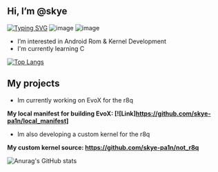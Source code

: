 ## Hi, I’m @skye
[![Typing SVG](https://readme-typing-svg.demolab.com/?lines=wen+voLTE+for+aosp+smasnug?;gib+me+1382fps+gamirgrom+babaji)](https://git.io/typing-svg)
![image](https://camo.githubusercontent.com/972c64401862d6b00d73b76042d183ed069e6bd2ec21992ce07331ef67547c2c/68747470733a2f2f696d672e736869656c64732e696f2f62616467652f416e64726f69642d3344444338343f7374796c653d666f722d7468652d6261646765266c6f676f3d616e64726f6964266c6f676f436f6c6f723d7768697465) ![image](https://camo.githubusercontent.com/7e282220b8ec0dd29cf99be1c0f5e82d74a42bc84ed834ee6afd86b4bad3bfee/68747470733a2f2f696d672e736869656c64732e696f2f62616467652f6769746875622d2532333132313031312e7376673f7374796c653d666f722d7468652d6261646765266c6f676f3d676974687562266c6f676f436f6c6f723d7768697465)

- I’m interested in Android Rom & Kernel Development
- I'm currently learning C

[![Top Langs](https://github-readme-stats.vercel.app/api/top-langs/?username=skye-pa1n&&theme=github_dark&hide_border=true&layout=compact)](https://github.com/anuraghazra/github-readme-stats)


## My projects

- Im currently working on EvoX for the r8q

**My local manifest for building EvoX:
[![Link]https://github.com/skye-pa1n/local_manifest]**

- Im also developing a custom kernel for the r8q

**My custom kernel source:
https://github.com/skye-pa1n/not_r8q**

![Anurag's GitHub stats](https://github-readme-stats.vercel.app/api?username=skye-pa1n&&theme=github_dark&hide_border=true&layout=compact&show_icons=true)

<!---
skye-pa1n/skye-pa1n is a ✨ special ✨ repository because its `README.md` (this file) appears on your GitHub profile.
You can click the Preview link to take a look at your changes.
--->
